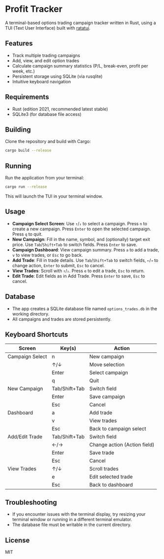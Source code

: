 # Profit Tracker

A terminal-based options trading campaign tracker written in Rust, using a TUI (Text User Interface) built with [ratatui](https://github.com/ratatui-org/ratatui).

## Features
- Track multiple trading campaigns
- Add, view, and edit option trades
- Calculate campaign summary statistics (P/L, break-even, profit per week, etc.)
- Persistent storage using SQLite (via rusqlite)
- Intuitive keyboard navigation

## Requirements
- Rust (edition 2021, recommended latest stable)
- SQLite3 (for database file access)

## Building
Clone the repository and build with Cargo:

```sh
cargo build --release
```

## Running
Run the application from your terminal:

```sh
cargo run --release
```

This will launch the TUI in your terminal window.

## Usage
- **Campaign Select Screen**: Use `↑`/`↓` to select a campaign. Press `n` to create a new campaign. Press `Enter` to open the selected campaign. Press `q` to quit.
- **New Campaign**: Fill in the name, symbol, and (optionally) target exit price. Use `Tab`/`Shift+Tab` to switch fields. Press `Enter` to save.
- **Campaign Dashboard**: View campaign summary. Press `a` to add a trade, `v` to view trades, or `Esc` to go back.
- **Add Trade**: Fill in trade details. Use `Tab`/`Shift+Tab` to switch fields, `←`/`→` to change action, `Enter` to submit, `Esc` to cancel.
- **View Trades**: Scroll with `↑`/`↓`. Press `e` to edit a trade, `Esc` to return.
- **Edit Trade**: Edit fields as in Add Trade. Press `Enter` to save, `Esc` to cancel.

## Database
- The app creates a SQLite database file named `options_trades.db` in the working directory.
- All campaigns and trades are stored persistently.

## Keyboard Shortcuts
| Screen            | Key(s)         | Action                        |
|-------------------|----------------|-------------------------------|
| Campaign Select   | n              | New campaign                  |
|                   | ↑/↓            | Move selection                |
|                   | Enter          | Select campaign               |
|                   | q              | Quit                          |
| New Campaign      | Tab/Shift+Tab  | Switch field                  |
|                   | Enter          | Save campaign                 |
|                   | Esc            | Cancel                        |
| Dashboard         | a              | Add trade                     |
|                   | v              | View trades                   |
|                   | Esc            | Back to campaign select       |
| Add/Edit Trade    | Tab/Shift+Tab  | Switch field                  |
|                   | ←/→            | Change action (Action field)  |
|                   | Enter          | Save trade                    |
|                   | Esc            | Cancel                        |
| View Trades       | ↑/↓            | Scroll trades                 |
|                   | e              | Edit selected trade           |
|                   | Esc            | Back to dashboard             |

## Troubleshooting
- If you encounter issues with the terminal display, try resizing your terminal window or running in a different terminal emulator.
- The database file must be writable in the current directory.

## License
MIT 